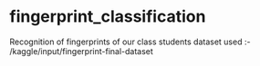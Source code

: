 # fingerprint_classification
Recognition of fingerprints of our class students
dataset used :- /kaggle/input/fingerprint-final-dataset
